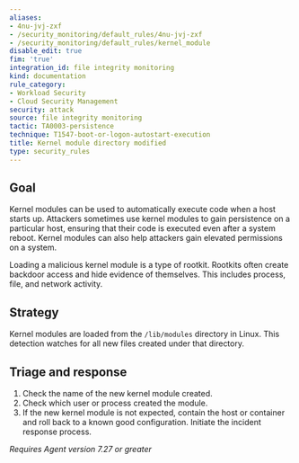 ```yaml
---
aliases:
- 4nu-jvj-zxf
- /security_monitoring/default_rules/4nu-jvj-zxf
- /security_monitoring/default_rules/kernel_module
disable_edit: true
fim: 'true'
integration_id: file integrity monitoring
kind: documentation
rule_category:
- Workload Security
- Cloud Security Management
security: attack
source: file integrity monitoring
tactic: TA0003-persistence
technique: T1547-boot-or-logon-autostart-execution
title: Kernel module directory modified
type: security_rules
---
```


## Goal
Kernel modules can be used to automatically execute code when a host starts up. Attackers sometimes use kernel modules to gain persistence on a particular host, ensuring that their code is executed even after a system reboot. Kernel modules can also help attackers gain elevated permissions on a system.

Loading a malicious kernel module is a type of rootkit. Rootkits often create backdoor access and hide evidence of themselves. This includes process, file, and network activity.

## Strategy
Kernel modules are loaded from the `/lib/modules` directory in Linux. This detection watches for all new files created under that directory.

## Triage and response
1. Check the name of the new kernel module created.
2. Check which user or process created the module.
3. If the new kernel module is not expected, contain the host or container and roll back to a known good configuration. Initiate the incident response process.

*Requires Agent version 7.27 or greater*
